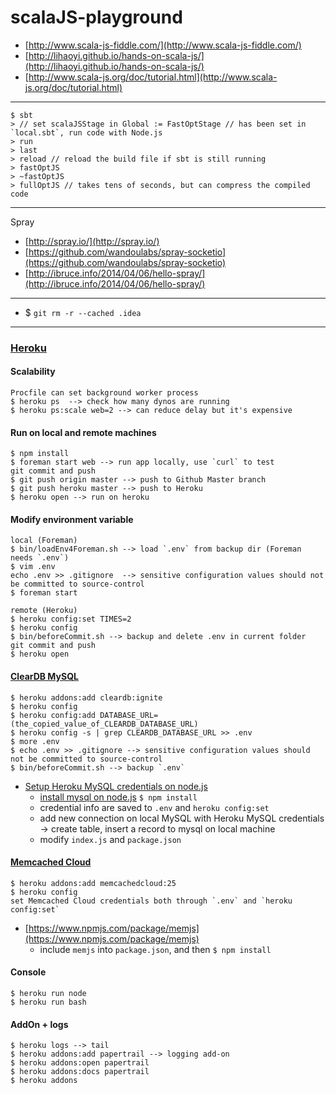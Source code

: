 scalaJS-playground
===========================

- [http://www.scala-js-fiddle.com/](http://www.scala-js-fiddle.com/)  
- [http://lihaoyi.github.io/hands-on-scala-js/](http://lihaoyi.github.io/hands-on-scala-js/)
- [http://www.scala-js.org/doc/tutorial.html](http://www.scala-js.org/doc/tutorial.html)

---

```
$ sbt
> // set scalaJSStage in Global := FastOptStage // has been set in `local.sbt`, run code with Node.js
> run
> last
> reload // reload the build file if sbt is still running
> fastOptJS
> ~fastOptJS
> fullOptJS // takes tens of seconds, but can compress the compiled code
```

---

Spray
- [http://spray.io/](http://spray.io/)  
- [https://github.com/wandoulabs/spray-socketio](https://github.com/wandoulabs/spray-socketio)  
- [http://ibruce.info/2014/04/06/hello-spray/](http://ibruce.info/2014/04/06/hello-spray/)  

---

- $ `git rm -r --cached .idea`

---

### [Heroku](https://devcenter.heroku.com/articles/how-heroku-works)

#### Scalability

```
Procfile can set background worker process
$ heroku ps  --> check how many dynos are running
$ heroku ps:scale web=2 --> can reduce delay but it's expensive
```

#### Run on local and remote machines

```
$ npm install
$ foreman start web --> run app locally, use `curl` to test
git commit and push
$ git push origin master --> push to Github Master branch
$ git push heroku master --> push to Heroku
$ heroku open --> run on heroku
```

#### Modify environment variable

```
local (Foreman)
$ bin/loadEnv4Foreman.sh --> load `.env` from backup dir (Foreman needs `.env`)  
$ vim .env
echo .env >> .gitignore  --> sensitive configuration values should not be committed to source-control
$ foreman start

remote (Heroku)
$ heroku config:set TIMES=2
$ heroku config
$ bin/beforeCommit.sh --> backup and delete .env in current folder
git commit and push
$ heroku open
```

#### [ClearDB MySQL](https://www.cleardb.com/developers/connect/paas/heroku/nodejs)

```
$ heroku addons:add cleardb:ignite
$ heroku config
$ heroku config:add DATABASE_URL=(the_copied_value_of_CLEARDB_DATABASE_URL)
$ heroku config -s | grep CLEARDB_DATABASE_URL >> .env
$ more .env
$ echo .env >> .gitignore --> sensitive configuration values should not be committed to source-control
$ bin/beforeCommit.sh --> backup `.env`
```

- [Setup Heroku MySQL credentials on node.js](http://stackoverflow.com/questions/18408012/connection-to-mysql-from-nodejs-on-heroku-server)  
    - [install mysql on node.js](https://www.npmjs.com/package/mysql) `$ npm install`
    - credential info are saved to `.env` and `heroku config:set`
    - add new connection on local MySQL with Heroku MySQL credentials -> create table, insert a record to mysql on local machine 
    - modify `index.js` and `package.json` 

#### [Memcached Cloud](https://devcenter.heroku.com/articles/memcachedcloud)

```
$ heroku addons:add memcachedcloud:25
$ heroku config
set Memcached Cloud credentials both through `.env` and `heroku config:set`
```

* [https://www.npmjs.com/package/memjs](https://www.npmjs.com/package/memjs)
    * include `memjs` into `package.json`, and then `$ npm install`

#### Console

```
$ heroku run node
$ heroku run bash
```

#### AddOn + logs

```
$ heroku logs --> tail
$ heroku addons:add papertrail --> logging add-on
$ heroku addons:open papertrail
$ heroku addons:docs papertrail
$ heroku addons
```
    
